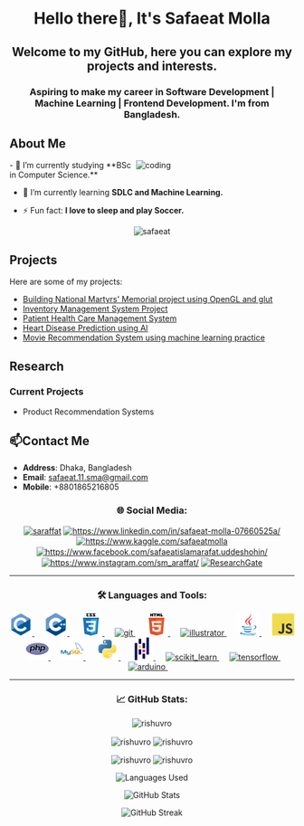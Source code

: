 <h1 align="center">Hello there👋, It's Safaeat Molla</h1>
<h2 align="center">Welcome to my GitHub, here you can explore my projects and interests.</h2>
<h3 align="center">Aspiring to make my career in Software Development | Machine Learning | Frontend Development. I'm from Bangladesh.</h3>


## About Me
<img align="right" alt="coding" width="280px" src="https://res.cloudinary.com/practicaldev/image/fetch/s--2bZIjPGC--/c_limit%2Cf_auto%2Cfl_progressive%2Cq_66%2Cw_880/https://dev-to-uploads.s3.amazonaws.com/i/d4tvukbt5mra37cvwklk.gif">
- 🔭 I’m currently studying **BSc in Computer Science.**

- 🌱 I’m currently learning **SDLC and Machine Learning.**

- ⚡ Fun fact: **I love to sleep and play Soccer.**

<p align="center"> <img src="https://komarev.com/ghpvc/?username=safaeat&label=Profile%20views&color=0e75b6&style=flat" alt="safaeat" /> 

## Projects

Here are some of my projects:

- [Building National Martyrs' Memorial project using OpenGL and glut](https://github.com/Safaeat/Practice/tree/main/Computer%20G%20%26%20A)
- [Inventory Management System Project](https://github.com/Safaeat/Web-Internet/tree/main/Inventory%20Management%20System%20Project)
- [Patient Health Care Management System](https://github.com/Safaeat/Patient-Health-Care-System-Project)
- [Heart Disease Prediction using AI](https://github.com/Safaeat/Artificial-Intelligence/tree/main/Heart_disease_prediction%20using%20AI)
- [Movie Recommendation System using machine learning practice](https://github.com/Safaeat/ML-Practice/tree/main/Recommendation%20System/Movie%20Recommmender%20System)</p>


## Research

### Current Projects

- Product Recommendation Systems


## 📫Contact Me

- **Address**: Dhaka, Bangladesh
- **Email**: safaeat.11.sma@gmail.com
- **Mobile**: +8801865216805


<h3 align="center">🌐 Social Media:</h3>
<p align="center">
<a href="https://twitter.com/saraffat" target="blank"><img align="center" src="https://raw.githubusercontent.com/rahuldkjain/github-profile-readme-generator/master/src/images/icons/Social/twitter.svg" alt="saraffat" height="30" width="40" /></a>
<a href="https://linkedin.com/in/https://www.linkedin.com/in/safaeat-molla-07660525a/" target="blank"><img align="center" src="https://raw.githubusercontent.com/rahuldkjain/github-profile-readme-generator/master/src/images/icons/Social/linked-in-alt.svg" alt="https://www.linkedin.com/in/safaeat-molla-07660525a/" height="30" width="40" /></a>
<a href="https://kaggle.com/https://www.kaggle.com/safaeatmolla" target="blank"><img align="center" src="https://raw.githubusercontent.com/rahuldkjain/github-profile-readme-generator/master/src/images/icons/Social/kaggle.svg" alt="https://www.kaggle.com/safaeatmolla" height="30" width="40" /></a>
<a href="https://fb.com/https://www.facebook.com/safaeatislamarafat.uddeshohin/" target="blank"><img align="center" src="https://raw.githubusercontent.com/rahuldkjain/github-profile-readme-generator/master/src/images/icons/Social/facebook.svg" alt="https://www.facebook.com/safaeatislamarafat.uddeshohin/" height="30" width="40" /></a>
<a href="https://instagram.com/https://www.instagram.com/sm_araffat/" target="blank"><img align="center" src="https://raw.githubusercontent.com/rahuldkjain/github-profile-readme-generator/master/src/images/icons/Social/instagram.svg" alt="https://www.instagram.com/sm_araffat/" height="30" width="40" /></a>
<a href="https://www.researchgate.net/profile/Safaeat-Molla"><img align="center" src="https://img.icons8.com/windows/32/000000/researchgate.png" alt="ResearchGate" /></a>

</p>

<hr>
<h3 align="center">🛠️ Languages and Tools:</h3>
  <p align="center"><a href="https://www.cprogramming.com/" target="_blank" rel="noreferrer">
    <img src="https://raw.githubusercontent.com/devicons/devicon/master/icons/c/c-original.svg" alt="c" width="40" height="40"/>
  </a>&emsp;
  <a href="https://www.w3schools.com/cpp/" target="_blank" rel="noreferrer">
    <img src="https://raw.githubusercontent.com/devicons/devicon/master/icons/cplusplus/cplusplus-original.svg" alt="cplusplus" width="40" height="40"/>
  </a>&emsp;
  <a href="https://www.w3schools.com/css/" target="_blank" rel="noreferrer">
    <img src="https://raw.githubusercontent.com/devicons/devicon/master/icons/css3/css3-original-wordmark.svg" alt="css3" width="40" height="40"/>
  </a>&emsp;
  <a href="https://git-scm.com/" target="_blank" rel="noreferrer">
    <img src="https://www.vectorlogo.zone/logos/git-scm/git-scm-icon.svg" alt="git" width="40" height="40"/>
  </a>&emsp;
  <a href="https://www.w3.org/html/" target="_blank" rel="noreferrer">
    <img src="https://raw.githubusercontent.com/devicons/devicon/master/icons/html5/html5-original-wordmark.svg" alt="html5" width="40" height="40"/>
  </a>&emsp;
  <a href="https://www.adobe.com/in/products/illustrator.html" target="_blank" rel="noreferrer">
    <img src="https://www.vectorlogo.zone/logos/adobe_illustrator/adobe_illustrator-icon.svg" alt="illustrator" width="40" height="40"/>
  </a>&emsp;
  <a href="https://www.java.com" target="_blank" rel="noreferrer">
    <img src="https://raw.githubusercontent.com/devicons/devicon/master/icons/java/java-original.svg" alt="java" width="40" height="40"/>
  </a>&emsp;
  <a href="https://developer.mozilla.org/en-US/docs/Web/JavaScript" target="_blank" rel="noreferrer">
    <img src="https://raw.githubusercontent.com/devicons/devicon/master/icons/javascript/javascript-original.svg" alt="javascript" width="40" height="40"/>
  </a>&emsp;
  <a href="https://www.php.net" target="_blank" rel="noreferrer">
    <img src="https://raw.githubusercontent.com/devicons/devicon/master/icons/php/php-original.svg" alt="php" width="40" height="40"/> 
  </a>&emsp;
  <a href="https://www.mysql.com/" target="_blank" rel="noreferrer">
    <img src="https://raw.githubusercontent.com/devicons/devicon/master/icons/mysql/mysql-original-wordmark.svg" alt="mysql" width="40" height="40"/>
  </a>&emsp;
  <a href="https://www.python.org" target="_blank" rel="noreferrer">
    <img src="https://raw.githubusercontent.com/devicons/devicon/master/icons/python/python-original.svg" alt="python" width="40" height="40"/>
  </a>&emsp;
  <a href="https://pandas.pydata.org/" target="_blank" rel="noreferrer">
    <img src="https://raw.githubusercontent.com/devicons/devicon/2ae2a900d2f041da66e950e4d48052658d850630/icons/pandas/pandas-original.svg" alt="pandas" width="40" height="40"/>
  </a>&emsp;
  <a href="https://scikit-learn.org/" target="_blank" rel="noreferrer">
    <img src="https://upload.wikimedia.org/wikipedia/commons/0/05/Scikit_learn_logo_small.svg" alt="scikit_learn" width="40" height="40"/>
  </a>&emsp;
  <a href="https://www.tensorflow.org" target="_blank" rel="noreferrer">
    <img src="https://www.vectorlogo.zone/logos/tensorflow/tensorflow-icon.svg" alt="tensorflow" width="40" height="40"/> 
  </a>&emsp;
  <a href="https://www.arduino.cc/" target="_blank" rel="noreferrer">
   <img src="https://cdn.worldvectorlogo.com/logos/arduino-1.svg" alt="arduino" width="40" height="40"/>
 </a>&emsp;
</p>
<hr>


<h3 align="center">📈 GitHub Stats:</h3>
<p align="center">
  <img align="center" src="https://github-profile-summary-cards.vercel.app/api/cards/profile-details?username=safaeat&theme=dracula" alt="rishuvro" />
</p>
<p align="center">
  <img align="center" src="https://github-profile-summary-cards.vercel.app/api/cards/repos-per-language?username=safaeat&theme=dracula" alt="rishuvro" />
  <img align="center" src="https://github-profile-summary-cards.vercel.app/api/cards/most-commit-language?username=safaeat&theme=dracula" alt="rishuvro" />
</p>
<p align="center">
  <img align="center" src="https://github-profile-summary-cards.vercel.app/api/cards/stats?username=safaeat&theme=dracula" alt="rishuvro" />
  <img align="center" src="https://github-profile-summary-cards.vercel.app/api/cards/productive-time?username=safaeat&theme=dracula" alt="rishuvro" />
</p>

<p align="center">
  <img src="https://github-readme-stats.vercel.app/api/top-langs/?username=safaeat&layout=compact&theme=dark" alt="Languages Used" />
</p>
<p align="center">
  <img src="https://github-readme-stats.vercel.app/api/?username=safaeat&show_icons=true&locale=en&theme=radical" alt="GitHub Stats" />
</p>
<p align="center">
  <img src="https://github-readme-streak-stats.herokuapp.com/?user=safaeat&theme=radical" alt="GitHub Streak" />
</p>
